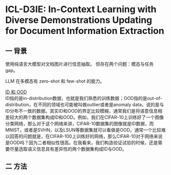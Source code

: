 # ICL-D3IE: In-Context Learning with Diverse Demonstrations Updating for Document Information Extraction

## 一 背景

使用纯语言大模型对文档图片进行信息抽取。
但存在两个问题：模态与任务 gap。


LLM 在多模态有 zero-shot 和 few-shot 的能力。




[ID 和 OOD](https://blog.csdn.net/qq_36478718/article/details/122441367?spm=1001.2101.3001.6650.14&utm_medium=distribute.pc_relevant.none-task-blog-2%7Edefault%7ECTRLIST%7ERate-14-122441367-blog-122437172.235%5Ev38%5Epc_relevant_anti_t3_base&depth_1-utm_source=distribute.pc_relevant.none-task-blog-2%7Edefault%7ECTRLIST%7ERate-14-122441367-blog-122437172.235%5Ev38%5Epc_relevant_anti_t3_base&utm_relevant_index=15)<br>
ID指的是in-distribution数据，也就是我们熟悉的训练数据；OOD指的是out-of-distribution，在不同的领域也可能被叫做outlier或者是anomaly data，说的是与ID分布不一致的数据。其实ID和OOD的界定比较模糊，通常我们是将语意信息相差较大的两个数据集构成ID和OOD。例如，我们在CIFAR-10上训练好了一个图像分类网络，那么对于这个网络来讲，CIFAR-10数据集的图像就是ID数据，而MNIST，或者是SVHN，以及LSUN等数据集就可以看做是OOD。通常一个比较难以回答的问题就是，在CIFAR-100上训练好的网络，那么CIFAR-10对于网络来说是OOD吗？因为二者相似性很高。在我看来，我们构造验证试验的时候，还是需要尽量选取语义信息具有差异性的两个数据集构成ID与OOD。


##  二 方法











